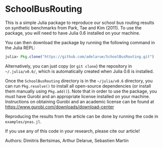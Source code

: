 # SchoolBusRouting

This is a simple Julia package to reproduce our school bus routing results on synthetic benchmarks from Park, Tae and Kim (2011). To use the package, you will need to have Julia 0.6 installed on your machine.

You can then download the package by running the following command in the Julia REPL:
```julia
julia> Pkg.clone("https://github.com/adelarue/SchoolBusRouting.git")
```
Alternatively, you can just copy (or `git clone`) the repository in `~/.julia/v0.6/`, which is automatically created when Julia 0.6 is installed.

Once the `SchoolBusRouting` directory is in the `~/julia/v0.6` directory, you can run `Pkg.resolve()` to install all open-source dependencies (or install them manually using `Pkg.add()`). Note that in order to use the package, you must have Gurobi and an appropriate license installed on your machine. Instructions on obtaining Gurobi and an academic license can be found at https://www.gurobi.com/downloads/download-center

Reproducing the results from the article can be done by running the code in `examples/pnas.jl`.

If you use any of this code in your research, please cite our article!

Authors: Dimitris Bertsimas, Arthur Delarue, Sebastien Martin
